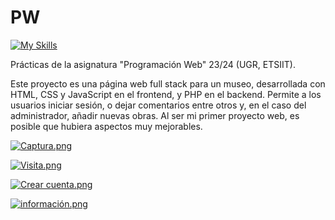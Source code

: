 # PW

[![My Skills](https://skillicons.dev/icons?i=html,css,js,php)](https://skillicons.dev)

Prácticas de la asignatura "Programación Web" 23/24 (UGR, ETSIIT).  

Este proyecto es una página web full stack para un museo, desarrollada con HTML, CSS y JavaScript en el frontend, y PHP en el backend. Permite a los usuarios iniciar sesión, o dejar comentarios entre otros y, en el caso del administrador, añadir nuevas obras. Al ser mi primer proyecto web, es posible que hubiera aspectos muy mejorables.

[![Captura.png](https://i.postimg.cc/JnW24BQZ/Captura.png)](https://postimg.cc/kVfcTGzg)

[![Visita.png](https://i.postimg.cc/QC6DTq6R/Captura.png)](https://postimg.cc/N2rZhRv4)

[![Crear cuenta.png](https://i.postimg.cc/05J2Mgxf/Captura.png)](https://postimg.cc/G9d1V548)

[![información.png](https://i.postimg.cc/x1cyrTLQ/Captura.png)](https://postimg.cc/dhcTrFWN)